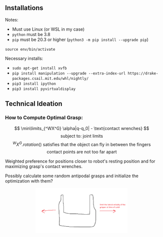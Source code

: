 ## Installations

Notes: 
- Must use Linux (or WSL in my case)
- `python` must be 3.8
- `pip` must be 20.3 or higher (`python3 -m pip install --upgrade pip`)

`source env/bin/activate`

Necessary installs:
- `sudo apt-get install xvfb`
- `pip install manipulation --upgrade --extra-index-url https://drake-packages.csail.mit.edu/whl/nightly/`
- `pip3 install ipython`
- `pip3 install pyvirtualdisplay`



## Technical Ideation

### How to Compute Optimal Grasp:

$$ \min\limits_{^WX^G} \alpha|q-q_0| - \text{contact wrenches} $$
$$ \text{subject to: joint limits} $$
$$ ^WX^G.rotation() \text{ satisfies that the object can fly in between the fingers} $$
$$ \text{contact points are not too far apart} $$

Weighted preference for positions closer to robot's resting position and for maximizing grasp's contact wrenches.

Possibly calculate some random antipodal grasps and initialize the optimization with them?


<center><img src="catching-constraint.png" alt="cost functions.png" style="width:60%" /></center><br />
